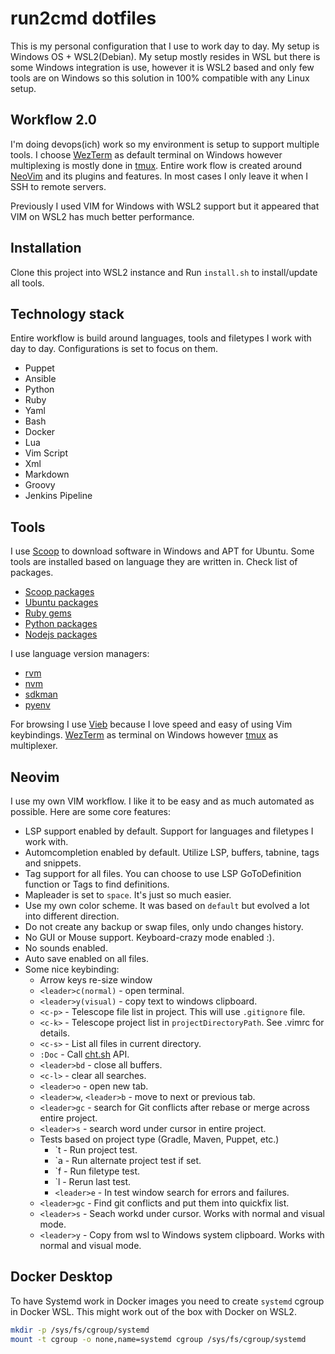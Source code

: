# run2cmd dotfiles

This is my personal configuration that I use to work day to day. My setup is
Windows OS + WSL2(Debian). My setup mostly resides in WSL but there is some
Windows integration is use, however it is WSL2 based and only few tools are on
Windows so this solution in 100% compatible with any Linux setup.

## Workflow 2.0

I'm doing devops(ich) work so my environment is setup to support multiple
tools. I choose [WezTerm](https://wezfurlong.org/wezterm/index.html) as default
terminal on Windows however multiplexing is mostly done in
[tmux](https://github.com/tmux/tmux). Entire work flow is created around
[NeoVim](https://github.com/neovim/neovim) and its plugins and features. In most cases I
only leave it when I SSH to remote servers.

Previously I used VIM for Windows with WSL2 support but it appeared that VIM on
WSL2 has much better performance.

## Installation

Clone this project into WSL2 instance and Run `install.sh` to install/update
all tools.

## Technology stack

Entire workflow is build around languages, tools and filetypes I work with day to day.
Configurations is set to focus on them.

- Puppet
- Ansible
- Python
- Ruby
- Yaml
- Bash
- Docker
- Lua
- Vim Script
- Xml
- Markdown
- Groovy
- Jenkins Pipeline

## Tools

I use [Scoop](https://scoop.sh/) to download software in Windows and APT for
Ubuntu. Some tools are installed based on language they are written in. Check
list of packages.

- [Scoop packages](Scoopfile)
- [Ubuntu packages](Rpmfile)
- [Ruby gems](Gemfile)
- [Python packages](Pythonfile)
- [Nodejs packages](package.json)

I use language version managers:

- [rvm](https://rvm.io/)
- [nvm](https://github.com/nvm-sh/nvm)
- [sdkman](https://sdkman.io/)
- [pyenv](https://github.com/pyenv/pyenv)

For browsing I use [Vieb](https://vieb.dev/) because I love speed and easy of
using Vim keybindings. [WezTerm](https://wezfurlong.org/wezterm/index.html) as
terminal on Windows however [tmux](https://github.com/tmux/tmux) as
multiplexer.

## Neovim

I use my own VIM workflow. I like it to be easy and as much automated as
possible. Here are some core features:

- LSP support enabled by default. Support for languages and filetypes I work with.
- Automcompletion enabled by default. Utilize LSP, buffers, tabnine, tags and snippets.
- Tag support for all files. You can choose to use LSP GoToDefinition function or Tags to find definitions.
- Mapleader is set to `space`. It's just so much easier.
- Use my own color scheme. It was based on `default` but evolved a lot into
  different direction.
- Do not create any backup or swap files, only undo changes history.
- No GUI or Mouse support. Keyboard-crazy mode enabled :).
- No sounds enabled.
- Auto save enabled on all files.
- Some nice keybinding:
  - Arrow keys re-size window
  - `<leader>c(normal)` - open terminal.
  - `<leader>y(visual)` - copy text to windows clipboard.
  - `<c-p>` - Telescope file list in project. This will use `.gitignore` file.
  - `<c-k>` - Telescope project list in `projectDirectoryPath`. See .vimrc for details.
  - `<c-s>` - List all files in current directory.
  - `:Doc` - Call [cht.sh](https://cht.sh/) API.
  - `<leader>bd` - close all buffers.
  - `<c-l>` - clear all searches.
  - `<leader>o` - open new tab.
  - `<leader>w`, `<leader>b` - move to next or previous tab.
  - `<leader>gc` - search for Git conflicts after rebase or merge across entire project.
  - `<leader>s` - search word under cursor in entire project.
  - Tests based on project type (Gradle, Maven, Puppet, etc.)
    - \`t - Run project test.
    - \`a - Run alternate project test if set.
    - \`f - Run filetype test.
    - \`l - Rerun last test.
    - `<leader>e` - In test window search for errors and failures.
  - `<leader>gc` - Find git conflicts and put them into quickfix list.
  - `<leader>s` - Seach workd under cursor. Works with normal and visual mode.
  - `<leader>y` - Copy from wsl to Windows system clipboard. Works with normal and visual mode.

## Docker Desktop

To have Systemd work in Docker images you need to create `systemd` cgroup in
Docker WSL. This might work out of the box with Docker on WSL2.

```bash
mkdir -p /sys/fs/cgroup/systemd
mount -t cgroup -o none,name=systemd cgroup /sys/fs/cgroup/systemd
```
